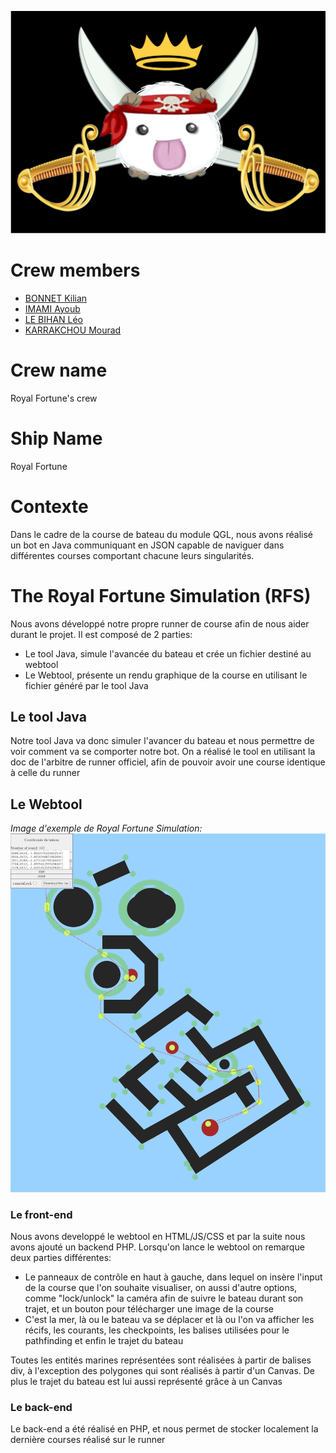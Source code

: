 ![](/flag.png)

# Crew members
* [BONNET Kilian](https://github.com/KilianBonnet)
* [IMAMI Ayoub](https://github.com/AyoubIMAMI)
* [LE BIHAN Léo](https://github.com/LeBihanLeo)
* [KARRAKCHOU Mourad](https://github.com/MouradKarrakchou)

# Crew name
Royal Fortune's crew

# Ship Name
Royal Fortune


# Contexte
Dans le cadre de la course de bateau du module QGL, nous avons réalisé un bot en Java communiquant en JSON capable de naviguer dans différentes courses comportant chacune leurs singularités.


# The Royal Fortune Simulation (RFS)
Nous avons développé notre propre runner de course afin de nous aider durant le projet. Il est composé de 2 parties:
* Le tool Java, simule l'avancée du bateau et crée un fichier destiné au webtool
* Le Webtool, présente un rendu graphique de la course en utilisant le fichier généré par le tool Java


## Le tool Java
Notre tool Java va donc simuler l'avancer du bateau et nous permettre de voir comment va se comporter notre bot. On a réalisé le tool en utilisant la doc de l'arbitre de runner officiel, afin de pouvoir avoir une course identique à celle du runner

## Le Webtool
*Image d'exemple de Royal Fortune Simulation:*
![](/ressources/Image_RFS.png)

### Le front-end
Nous avons developpé le webtool en HTML/JS/CSS et par la suite nous avons ajouté un backend PHP.
Lorsqu'on lance le webtool on remarque deux parties différentes:
* Le panneaux de contrôle en haut à gauche, dans lequel on insère l'input de la course que l'on souhaite visualiser, on aussi d'autre options, comme "lock/unlock" la caméra afin de suivre le bateau durant son trajet, et un bouton pour télécharger une image de la course
* C'est la mer, là ou le bateau va se déplacer et là ou l'on va afficher les récifs, les courants, les checkpoints, les balises utilisées pour le pathfinding et enfin le trajet du bateau

Toutes les entités marines représentées sont réalisées à partir de balises div, à l'exception des polygones qui sont réalisés à partir d'un Canvas. De plus le trajet du bateau est lui aussi représenté grâce à un Canvas
<br>
### Le back-end
Le back-end a été réalisé en PHP, et nous permet de stocker localement la dernière courses réalisé sur le runner
